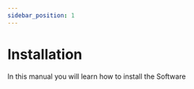```yaml
---
sidebar_position: 1
---
```


# Installation

In this manual you will learn how to install the Software 
